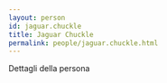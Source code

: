 ```yaml
---
layout: person
id: jaguar.chuckle
title: Jaguar Chuckle
permalink: people/jaguar.chuckle.html
---
```


Dettagli della persona
